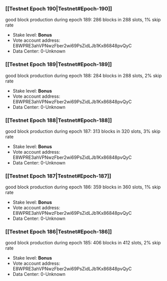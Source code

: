 ### [[Testnet Epoch 190|Testnet#Epoch-190]]
good block production during epoch 189: 286 blocks in 288 slots, 1% skip rate
* Stake level: **Bonus** 
* Vote account address: E8WPRE3ahVPNwzFber2wi69PsZidLJb1Kx86848pvQyC
* Data Center: 0-Unknown
### [[Testnet Epoch 189|Testnet#Epoch-189]]
good block production during epoch 188: 284 blocks in 288 slots, 2% skip rate
* Stake level: **Bonus** 
* Vote account address: E8WPRE3ahVPNwzFber2wi69PsZidLJb1Kx86848pvQyC
* Data Center: 0-Unknown
### [[Testnet Epoch 188|Testnet#Epoch-188]]
good block production during epoch 187: 313 blocks in 320 slots, 3% skip rate
* Stake level: **Bonus** 
* Vote account address: E8WPRE3ahVPNwzFber2wi69PsZidLJb1Kx86848pvQyC
* Data Center: 0-Unknown
### [[Testnet Epoch 187|Testnet#Epoch-187]]
good block production during epoch 186: 359 blocks in 360 slots, 1% skip rate
* Stake level: **Bonus** 
* Vote account address: E8WPRE3ahVPNwzFber2wi69PsZidLJb1Kx86848pvQyC
* Data Center: 0-Unknown
### [[Testnet Epoch 186|Testnet#Epoch-186]]
good block production during epoch 185: 406 blocks in 412 slots, 2% skip rate
* Stake level: **Bonus** 
* Vote account address: E8WPRE3ahVPNwzFber2wi69PsZidLJb1Kx86848pvQyC
* Data Center: 0-Unknown